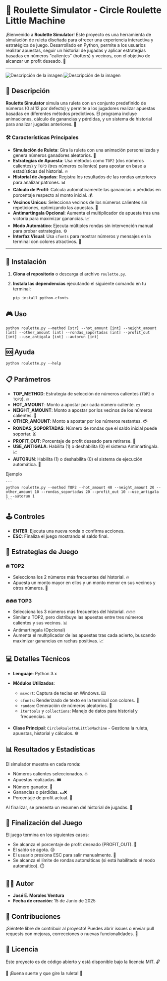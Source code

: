 # 🎰 Roulette Simulator - Circle Roulette Little Machine

¡Bienvenido a **Roulette Simulator**! Este proyecto es una herramienta de simulación de ruleta diseñada para ofrecer una experiencia interactiva y estratégica de juego. Desarrollado en Python, permite a los usuarios realizar apuestas, seguir un historial de jugadas y aplicar estrategias basadas en números "calientes" (hotters) y vecinos, con el objetivo de alcanzar un profit deseado. 🤑

---

![Descripción de la imagen](world-roulette-machine.jpg)
![Descripción de la imagen](front.png)


## 📜 Descripción

**Roulette Simulator** simula una ruleta con un conjunto predefinido de números (0 al 12 por defecto) y permite a los jugadores realizar apuestas basadas en diferentes métodos predictivos. El programa incluye animaciones, cálculo de ganancias y pérdidas, y un sistema de historial para analizar jugadas anteriores. 🎲

### 🛠️ Características Principales
- **Simulación de Ruleta**: Gira la ruleta con una animación personalizada y genera números ganadores aleatorios. 🔄
- **Estrategias de Apuesta**: Usa métodos como `TOP2` (dos números calientes) y `TOP3` (tres números calientes) para apostar en base a estadísticas del historial. 🔥
- **Historial de Jugadas**: Registra los resultados de las rondas anteriores para analizar patrones. 📊
- **Cálculo de Profit**: Calcula automáticamente las ganancias o pérdidas en porcentaje respecto al monto inicial. 💰
- **Vecinos Únicos**: Selecciona vecinos de los números calientes sin repeticiones, optimizando las apuestas. 🧠
- **Antimartingala Opcional**: Aumenta el multiplicador de apuesta tras una victoria para maximizar ganancias. 📈
- **Modo Automático**: Ejecuta múltiples rondas sin intervención manual para probar estrategias. ⚙️
- **Interfaz Visual**: Usa `cfonts` para mostrar números y mensajes en la terminal con colores atractivos. 🌈

---

## 🚀 Instalación

1. **Clona el repositorio** o descarga el archivo `roulette.py`.
2. **Instala las dependencias** ejecutando el siguiente comando en tu terminal:

   ```bash
   pip install python-cfonts
    ```

## 🎮 Uso

```
python roulette.py --method [str] --hot_amount [int] --neight_amount [int] --other_amount [int] --rondas_soportadas [int] --profit_out [int] --use_antigala [int] --autorun [int]
```

## 🆘 Ayuda

```
python roulette.py --help
```

## 📋 Parámetros

- **TOP_METHOD**: Estrategia de selección de números calientes (`TOP2` o `TOP3`). 🔥
- **HOT_AMOUNT**: Monto a apostar por cada número caliente. 💵
- **NEIGHT_AMOUNT**: Monto a apostar por los vecinos de los números calientes. 🧩
- **OTHER_AMOUNT**: Monto a apostar por los números restantes. 💳
- **RONDAS_SOPORTADAS**: Número de rondas que el saldo inicial puede soportar. ⏳
- **PROFIT_OUT**: Porcentaje de profit deseado para retirarse. 🎯
- **USE_ANTIGALA**: Habilita (1) o deshabilita (0) el sistema Antimartingala. 📈
- **AUTORUN**: Habilita (1) o deshabilita (0) el sistema de ejecución automática. 🤖

Ejemplo

    ```
    python roulette.py --method TOP2 --hot_amount 40 --neight_amount 20 --other_amount 10 --rondas_soportadas 20 --profit_out 10 --use_antigala 1 --autorun 1
    ```

## 🕹️ Controles

- **ENTER**: Ejecuta una nueva ronda o confirma acciones.
- **ESC**: Finaliza el juego mostrando el saldo final.

## 🧠 Estrategias de Juego

### 🔥 TOP2
- Selecciona los 2 números más frecuentes del historial. 🔥
- Apuesta un monto mayor en ellos y un monto menor en sus vecinos y otros números. 🧮

### 🔥🔥🔥 TOP3
- Selecciona los 3 números más frecuentes del historial. 🔥🔥🔥
- Similar a TOP2, pero distribuye las apuestas entre tres números calientes y sus vecinos. 📊
- Antimartingala (Opcional)
- Aumenta el multiplicador de las apuestas tras cada acierto, buscando maximizar ganancias en rachas positivas. 📈

## 💻 Detalles Técnicos

- **Lenguaje**: Python 3.x

- **Módulos Utilizados**:
  - `msvcrt`: Captura de teclas en Windows. ⌨️
  - `cfonts`: Renderizado de texto en la terminal con colores. 🌈
  - `random`: Generación de números aleatorios. 🎲
  - `itertools` y `collections`: Manejo de datos para historial y frecuencias. 📊

- **Clase Principal**: `CircleRouletteLittleMachine` - Gestiona la ruleta, apuestas, historial y cálculos. ⚙️

## 📊 Resultados y Estadísticas

El simulador muestra en cada ronda:

- Números calientes seleccionados. 🔥
- Apuestas realizadas. 🎟️
- Número ganador. 🎯
- Ganancias o pérdidas. 💵❌
- Porcentaje de profit actual. 🤑

Al finalizar, se presenta un resumen del historial de jugadas. 📜


## 🛑 Finalización del Juego

El juego termina en los siguientes casos:

- Se alcanza el porcentaje de profit deseado (PROFIT_OUT). 🎉
- El saldo se agota. 😢
- El usuario presiona ESC para salir manualmente. 🚪
- Se alcanza el límite de rondas automáticas (si está habilitado el modo automático). ⏱️

## 👨‍💻 Autor

- **José E. Morales Ventura**
- **Fecha de creación**: 15 de Junio de 2025

## 🤝 Contribuciones

¡Siéntete libre de contribuir al proyecto! Puedes abrir issues o enviar pull requests con mejoras, correcciones o nuevas funcionalidades. 🌟

## 📝 Licencia

Este proyecto es de código abierto y está disponible bajo la licencia MIT. 🔓

🎰 ¡Buena suerte y que gire la ruleta! 🎰